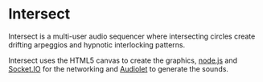 Intersect
=========

Intersect is a multi-user audio sequencer where intersecting circles create drifting arpeggios and hypnotic interlocking patterns.

Intersect uses the HTML5 canvas to create the graphics, [node.js](http://nodejs.org/) and [Socket.IO](http://socket.io/) for the networking and [Audiolet](https://www.github.com/oampo/Audiolet) to generate the sounds.

